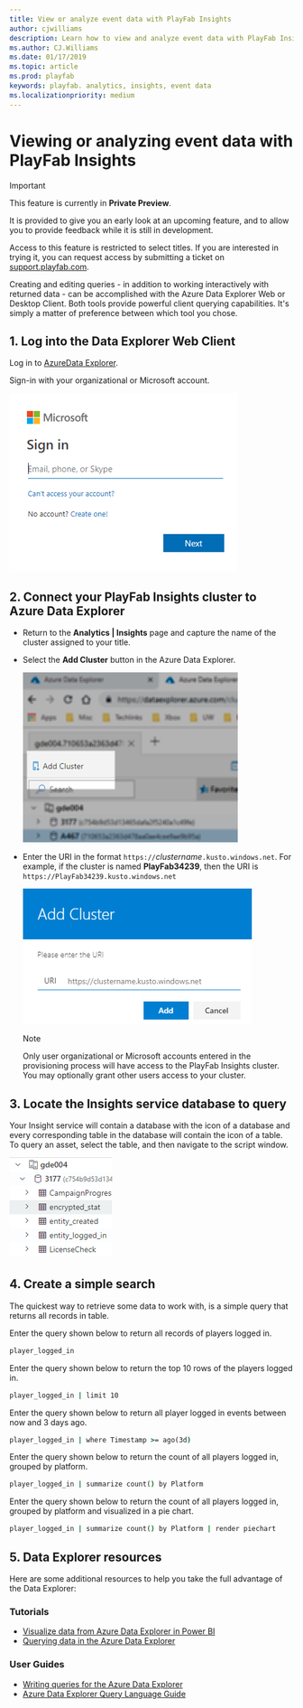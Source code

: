 ```yaml
---
title: View or analyze event data with PlayFab Insights
author: cjwilliams
description: Learn how to view and analyze event data with PlayFab Insights.
ms.author: CJ.Williams
ms.date: 01/17/2019
ms.topic: article
ms.prod: playfab
keywords: playfab. analytics, insights, event data
ms.localizationpriority: medium
---
```


# Viewing or analyzing event data with PlayFab Insights

> [!IMPORTANT]
> This feature is currently in **Private Preview**.  
>
> It is provided to give you an early look at an upcoming feature, and to allow you to provide feedback while it is still in development.  
>
> Access to this feature is restricted to select titles. If you are interested in trying it, you can request access by submitting a ticket on [support.playfab.com](https://support.playfab.com/hc/en-us/requests/new).

Creating and editing queries - in addition to working interactively with returned data - can be accomplished with the Azure Data Explorer Web or Desktop Client. Both tools provide powerful client querying capabilities. It's simply a matter of preference between which tool you chose.

## 1. Log into the Data Explorer Web Client

Log in to [AzureData Explorer](https://dataexplorer.azure.com).

Sign-in with your organizational or Microsoft account.

![Image of sign in to Microsoft account](media/tutorials/dw-tutorial-sign-in.png)

## 2. Connect your PlayFab Insights cluster to Azure Data Explorer

* Return to the **Analytics | Insights** page and capture the name of the cluster assigned to your title.
* Select the **Add Cluster** button in the Azure Data Explorer.

   ![Image of adding a cluster](media/tutorials/dw-tutorial-add-cluster.png)

* Enter the URI in the format `https://`*clustername*`.kusto.windows.net`. For example, if the cluster is named **PlayFab34239**, then the URI is `https://PlayFab34239.kusto.windows.net`

   ![Image of adding a cluster part 2](media/tutorials/dw-tutorial-add-cluster-2.png)

   > [!NOTE]
   > Only user organizational or Microsoft accounts entered in the provisioning process will have access to the PlayFab Insights cluster. You may optionally grant other users access to your cluster.

## 3. Locate the Insights service database to query

Your Insight service will contain a database with the icon of a database and every corresponding table in the database will contain the icon of a table. To query an asset, select the table, and then navigate to the script window.

![Image of selecting a table in a database](media/tutorials/dw-tutorial-query-asset.png)

## 4. Create a simple search

The quickest way to retrieve some data to work with, is a simple query that returns all records in table.

Enter the query shown below to return all records of players logged in.

```cmd
player_logged_in
```

Enter the query shown below to return the top 10 rows of the players logged in.

```cmd
player_logged_in | limit 10
```

Enter the query shown below to return all player logged in events between now and 3 days ago.

```cmd
player_logged_in | where Timestamp >= ago(3d)
```

Enter the query shown below to return the count of all players logged in, grouped by platform.

```cmd
player_logged_in | summarize count() by Platform
```

Enter the query shown below to return the count of all players logged in, grouped by platform and visualized in a pie chart.

```cmd
player_logged_in | summarize count() by Platform | render piechart
```

## 5. Data Explorer resources

Here are some additional resources to help you take the full advantage of the Data Explorer:

### Tutorials

* [Visualize data from Azure Data Explorer in Power BI](https://docs.microsoft.com/en-us/azure/data-explorer/visualize-power-bi)
* [Querying data in the Azure Data Explorer](https://docs.microsoft.com/en-us/azure/data-explorer/web-query-data)

### User Guides

* [Writing queries for the Azure Data Explorer](https://docs.microsoft.com/en-us/azure/data-explorer/write-queries)
* [Azure Data Explorer Query Language Guide](https://docs.microsoft.com/en-us/azure/kusto/query/)
